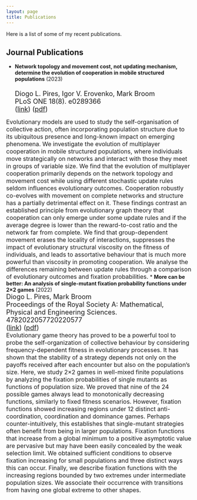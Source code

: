 ```yaml
---
layout: page
title: Publications
---
```



Here is a list of some of my recent publications.

## Journal Publications

* <b>Network topology and movement cost, not updating mechanism, determine the evolution of cooperation in mobile structured populations</b> (2023)
  <br>
  <font size="4">   
  Diogo L. Pires, Igor V. Erovenko, Mark Broom<br>
  PLoS ONE 18(8). e0289366<br>
  (<a href="https://journals.plos.org/plosone/article?id=10.1371/journal.pone.0289366" target="_blank">link</a>) (<a href="https://journals.plos.org/plosone/article?id=10.1371/journal.pone.0289366" target="_blank">pdf</a>) <br>
  </font> 
 <font size="3">   
  Evolutionary models are used to study the self-organisation of collective action, often incorporating population structure due to its ubiquitous presence and long-known impact on emerging phenomena. We investigate the evolution of multiplayer cooperation in mobile structured populations, where individuals move strategically on networks and interact with those they meet in groups of variable size. We find that the evolution of multiplayer cooperation primarily depends on the network topology and movement cost while using different stochastic update rules seldom influences evolutionary outcomes. Cooperation robustly co-evolves with movement on complete networks and structure has a partially detrimental effect on it. These findings contrast an established principle from evolutionary graph theory that cooperation can only emerge under some update rules and if the average degree is lower than the reward-to-cost ratio and the network far from complete. We find that group-dependent movement erases the locality of interactions, suppresses the impact of evolutionary structural viscosity on the fitness of individuals, and leads to assortative behaviour that is much more powerful than viscosity in promoting cooperation. We analyse the differences remaining between update rules through a comparison of evolutionary outcomes and fixation probabilities.
  </font> 
* <b>More can be better: An analysis of single-mutant fixation probability functions under 2×2 games</b> (2022)
  <br>
  <font size="4"> 
  Diogo L. Pires, Mark Broom<br>
  Proceedings of the Royal Society A: Mathematical, Physical and Engineering Sciences. 4782022057720220577<br>
  (<a href="https://royalsocietypublishing.org/doi/full/10.1098/rspa.2022.0577" target="_blank">link</a>) (<a href="https://royalsocietypublishing.org/eprint/VWSNTSCYIIAXFAFT2HJ3/full" target="_blank">pdf</a>) <br>
  </font> 
   <font size="3">  
  Evolutionary game theory has proved to be a powerful tool to probe the self-organization of collective behaviour by considering frequency-dependent fitness in evolutionary processes. It has shown that the stability of a strategy depends not only on the payoffs received after each encounter but also on the population’s size. Here, we study 2×2 games in well-mixed finite populations by analyzing the fixation probabilities of single mutants as functions of population size. We proved that nine of the 24 possible games always lead to monotonically decreasing functions, similarly to fixed fitness scenarios. However, fixation functions showed increasing regions under 12 distinct anti-coordination, coordination and dominance games. Perhaps counter-intuitively, this establishes that single-mutant strategies often benefit from being in larger populations. Fixation functions that increase from a global minimum to a positive asymptotic value are pervasive but may have been easily concealed by the weak selection limit. We obtained sufficient conditions to observe fixation increasing for small populations and three distinct ways this can occur. Finally, we describe fixation functions with the increasing regions bounded by two extremes under intermediate population sizes. We associate their occurrence with transitions from having one global extreme to other shapes.
  </font> 
